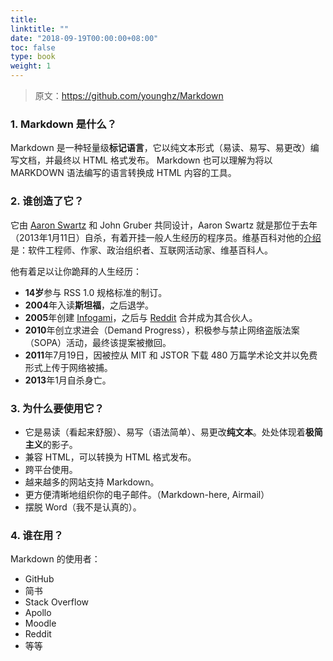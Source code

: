 ```yaml
---
title: 
linktitle: ""
date: "2018-09-19T00:00:00+08:00"
toc: false
type: book
weight: 1
---
```




> 原文：<https://github.com/younghz/Markdown>

### 1. Markdown 是什么？

Markdown 是一种轻量级**标记语言**，它以纯文本形式（易读、易写、易更改）编写文档，并最终以 HTML 格式发布。
Markdown 也可以理解为将以 MARKDOWN 语法编写的语言转换成 HTML 内容的工具。

### 2. 谁创造了它？

它由 [Aaron Swartz](http://www.aaronsw.com/ ) 和 John Gruber 共同设计，Aaron Swartz 就是那位于去年（2013年1月11日）自杀，有着开挂一般人生经历的程序员。维基百科对他的[介绍](http://zh.wikipedia.org/wiki/亚伦·斯沃茨)是：软件工程师、作家、政治组织者、互联网活动家、维基百科人。

他有着足以让你跪拜的人生经历：

- **14岁**参与 RSS 1.0 规格标准的制订。
- **2004**年入读**斯坦福**，之后退学。
- **2005**年创建 [Infogami](http://infogami.org/)，之后与 [Reddit](http://www.reddit.com/) 合并成为其合伙人。
- **2010**年创立求进会（Demand Progress），积极参与禁止网络盗版法案（SOPA）活动，最终该提案被撤回。
- **2011**年7月19日，因被控从 MIT 和 JSTOR 下载 480 万篇学术论文并以免费形式上传于网络被捕。
- **2013**年1月自杀身亡。


### 3. 为什么要使用它？

- 它是易读（看起来舒服）、易写（语法简单）、易更改**纯文本**。处处体现着**极简主义**的影子。
- 兼容 HTML，可以转换为 HTML 格式发布。
- 跨平台使用。
- 越来越多的网站支持 Markdown。
- 更方便清晰地组织你的电子邮件。（Markdown-here, Airmail）
- 摆脱 Word（我不是认真的）。

### 4. 谁在用？

Markdown 的使用者：

- GitHub
- 简书
- Stack Overflow
- Apollo
- Moodle
- Reddit
- 等等